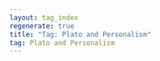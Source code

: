 ```yaml
---
layout: tag_index
regenerate: true
title: "Tag: Plato and Personalism"
tag: Plato and Personalism
---
```


